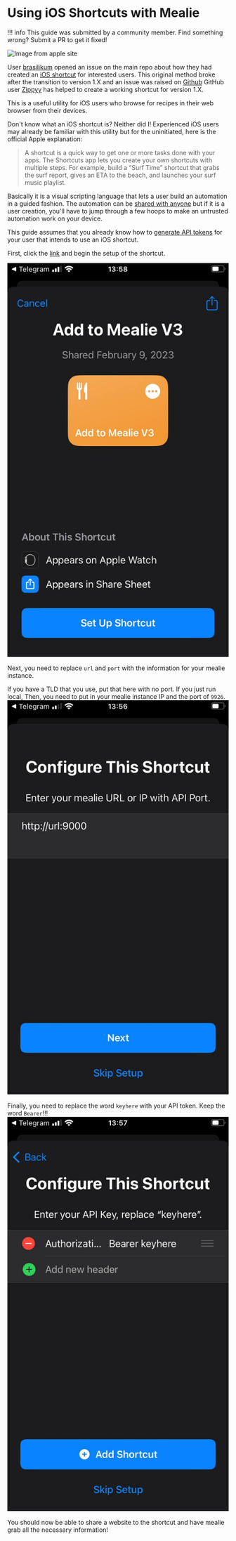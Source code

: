 # Using iOS Shortcuts with Mealie

!!! info
    This guide was submitted by a community member. Find something wrong? Submit a PR to get it fixed!

![Image from apple site](https://help.apple.com/assets/5E8CEA35094622DF10489984/5E8CEA42094622DF1048998D/en_US/ed1f9c157cdefc13e0161e0f70015455.png)

User [brasilikum](https://github.com/brasilikum) opened an issue on the main repo about how they had created an [iOS shortcut](https://github.com/hay-kot/mealie/issues/103) for interested users. 
This original method broke after the transition to version 1.X and an issue was raised on [Github](https://github.com/hay-kot/mealie/issues/2092) GitHub user [Zippyy](https://github.com/zippyy) has helped to create a working shortcut for version 1.X.

This is a useful utility for iOS users who browse for recipes in their web browser from their devices.

Don't know what an iOS shortcut is? Neither did I! Experienced iOS users may already be familiar with this utility but for the uninitiated, here is the official Apple explanation:

> A shortcut is a quick way to get one or more tasks done with your apps. The Shortcuts app lets you create your own shortcuts with multiple steps. For example, build a “Surf Time” shortcut that grabs the surf report, gives an ETA to the beach, and launches your surf music playlist.

Basically it is a visual scripting language that lets a user build an automation in a guided fashion. The automation can be [shared with anyone](https://www.icloud.com/shortcuts/cc568d1615bc4f998789f85d1ef74846) but if it is a user creation, you'll have to jump through a few hoops to make an untrusted automation work on your device.

This guide assumes that you already know how to [generate API tokens](https://hay-kot.github.io/mealie/documentation/users-groups/user-settings/#api-key-generation) for your user that intends to use an iOS shortcut.

First, click the [link](https://www.icloud.com/shortcuts/cc568d1615bc4f998789f85d1ef74846) and begin the setup of the shortcut.

![screenshot](docs/docs/assets/img/sc1.jpg)

Next, you need to replace `url` and `port` with the information for your mealie instance.

If you have a TLD that you use, put that here with no port. If you just run local, Then, you need to put in your mealie instance IP and the port of `9926`.
![screenshot](docs/docs/assets/img/sc2.jpg)

Finally, you need to replace the word `keyhere` with your API token. Keep the word `Bearer`!!!
![screenshot](docs/docs/assets/img/sc3.jpg)

You should now be able to share a website to the shortcut and have mealie grab all the necessary information!
